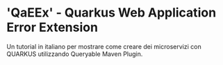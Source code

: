 # 'QaEEx' - Quarkus Web Application Error Extension 
Un tutorial in italiano per mostrare come creare dei microservizi con QUARKUS utilizzando Queryable Maven Plugin.
